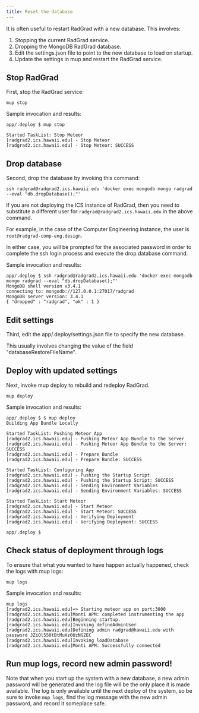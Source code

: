 ```yaml
---
title: Reset the database
---
```


It is often useful to restart RadGrad with a new database. This involves:

  1. Stopping the current RadGrad service.
  2. Dropping the MongoDB RadGrad database.
  3. Edit the settings.json file to point to the new database to load on startup.
  4. Update the settings in mup and restart the RadGrad service.

## Stop RadGrad

First, stop the RadGrad service:

```shell
mup stop
```

Sample invocation and results:

```shell
app/.deploy $ mup stop

Started TaskList: Stop Meteor
[radgrad2.ics.hawaii.edu] - Stop Meteor
[radgrad2.ics.hawaii.edu] - Stop Meteor: SUCCESS
```

## Drop database

Second, drop the database by invoking this command:

```shell
ssh radgrad@radgrad2.ics.hawaii.edu 'docker exec mongodb mongo radgrad --eval "db.dropDatabase();"'
```

If you are not deploying the ICS instance of RadGrad, then you need to substitute a different user for `radgrad@radgrad2.ics.hawaii.edu` in the above command.

For example, in the case of the Computer Engineering instance, the user is `root@radgrad-comp-eng.design`.

In either case, you will be prompted for the associated password in order to complete the ssh login process and execute the drop database command.

Sample invocation and results:

```shell
app/.deploy $ ssh radgrad@radgrad2.ics.hawaii.edu 'docker exec mongodb mongo radgrad --eval "db.dropDatabase();"'
MongoDB shell version v3.4.1
connecting to: mongodb://127.0.0.1:27017/radgrad
MongoDB server version: 3.4.1
{ "dropped" : "radgrad", "ok" : 1 }
```

## Edit settings

Third, edit the app/.deploy/settings.json file to specify the new database.

This usually involves changing the value of the field "databaseRestoreFileName".

## Deploy with updated settings

Next, invoke mup deploy to rebuild and redeploy RadGrad.

```shell
mup deploy
```

Sample invocation and results:

```shell
app/.deploy $ $ mup deploy
Building App Bundle Locally

Started TaskList: Pushing Meteor App
[radgrad2.ics.hawaii.edu] - Pushing Meteor App Bundle to the Server
[radgrad2.ics.hawaii.edu] - Pushing Meteor App Bundle to the Server: SUCCESS
[radgrad2.ics.hawaii.edu] - Prepare Bundle
[radgrad2.ics.hawaii.edu] - Prepare Bundle: SUCCESS

Started TaskList: Configuring App
[radgrad2.ics.hawaii.edu] - Pushing the Startup Script
[radgrad2.ics.hawaii.edu] - Pushing the Startup Script: SUCCESS
[radgrad2.ics.hawaii.edu] - Sending Environment Variables
[radgrad2.ics.hawaii.edu] - Sending Environment Variables: SUCCESS

Started TaskList: Start Meteor
[radgrad2.ics.hawaii.edu] - Start Meteor
[radgrad2.ics.hawaii.edu] - Start Meteor: SUCCESS
[radgrad2.ics.hawaii.edu] - Verifying Deployment
[radgrad2.ics.hawaii.edu] - Verifying Deployment: SUCCESS

app/.deploy $
```

## Check status of deployment through logs

To ensure that what you wanted to have happen actually happened, check the logs with mup logs:

```shell
mup logs
```

Sample invocation and results:

```shell
mup logs
[radgrad2.ics.hawaii.edu]=> Starting meteor app on port:3000
[radgrad2.ics.hawaii.edu]Monti APM: completed instrumenting the app
[radgrad2.ics.hawaii.edu]Beginning startup.
[radgrad2.ics.hawaii.edu]Invoking defineAdminUser
[radgrad2.ics.hawaii.edu]Defining admin radgrad@hawaii.edu with password JZiOl550tBtMuHz0UzNGZEC
[radgrad2.ics.hawaii.edu]Invoking loadDatabase
[radgrad2.ics.hawaii.edu]Monti APM: Successfully connected
```

## Run mup logs, record new admin password!

Note that when you start up the system with a new database, a new admin password will be generated and the log file will be the only place it is made available.  The log is only available until the next deploy of the system, so be sure to invoke `mup logs`, find the log message with the new admin password, and record it someplace safe.







